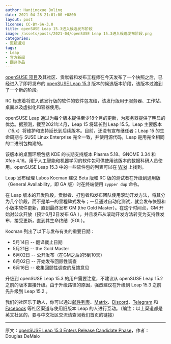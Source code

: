 ```yaml
---
author: Hanjingxue Boling
date: 2021-04-28 21:01:00 +0800
layout: post
license: CC-BY-SA-3.0
title: openSUSE Leap 15.3进入候选发布阶段
image: /assets/posts/2021-04/openSUSE Leap 15.3进入候选发布阶段.png
categories:
- 更新通知
tags:
- Leap
- 官方新闻
- 翻译作品
---
```


[openSUSE 项目](https://www.opensuse.org/)及其社区、贡献者和发布工程师在今天发布了一个快照之后，已经进入了即将发布的 [openSUSE Leap 15.3](https://get.opensuse.org/testing/) 版本的候选版本阶段，该版本过渡到了一个新的阶段。

RC 标志着将进入该发行版的软件的软件包冻结，该发行版用于服务器、工作站、桌面以及虚拟化和容器使用。

openSUSE Leap 通过为每个版本提供至少18个月的更新，为服务器提供了明显的优势。据预测，截至2021年4月，Leap 15 将延长到 Leap 15.5。Leap 主要版本（15.x）将维护和支持延长到后续版本。目前，还没有宣布继任者；Leap 15 的生命周期与 SUSE Linux Enterprise 完全一致，并使用源代码，Leap 是用完全相同的二进制包构建的。

该版本的桌面环境包括 KDE 的长期支持版本 Plasma 5.18、GNOME 3.34 和 Xfce 4.16。用于人工智能和机器学习的软件包可供使用该版本的数据科研人员使用。openSUSE Leap 15.3 中的一些软件包的列表可以在 [Wiki](https://en.opensuse.org/Features_15.3) 上找到。

Leap 发布经理 Lubos Kocman 建议 Beta 版和 RC 版的测试者在升级到通用版（General Availability，即 GA 版）时在终端使用 `zypper dup` 命令。

在 Leap 版本的开发阶段，贡献者、打包者和发布团队使用滚动开发方法，将其分为几个阶段，而不是单一的里程碑式发布；一旦通过自动化测试，就会发布快照和小版本软件更新，直到最终发布 GM (the Gold Master）。在这个时间点，GM 开始对公众开放（预计6月2日发布 GA ），并且发布从滚动开发方法转变为支持性发布，接受更新，直到其生命终结（EOL）。

Kocman 列出了以下与发布有关的重要日期：

* 5月14日 -- 翻译截止日期
* 5月21日 -- the Gold Master
* 6月02日 -- 公开发布（在GM之后的5到10天）
* 6月02日 -- 开始发布回顾性调查
* 6月16日 -- 收集回顾性调查的反馈意见

升级到 openSUSE Leap 15.3 的用户需要注意，不建议从 openSUSE Leap 15.2 之前的版本直接升级。由于升级路径的原因，强烈建议在升级到 Leap 15.3 之前先升级到 Leap 15.2 。

我们的社区乐于助人，你可以通过[邮件列表](https://lists.opensuse.org/)、[Matrix](https://matrix.to/#/#newscom:opensuse.org)、[Discord](https://discord.com/invite/opensuse)、[Telegram](https://t.me/openSUSE_group) 和 [Facebook](https://www.facebook.com/groups/opensuseproject) 等社区渠道与使用旧版本 Leap 的人进行互动。（编注：以上渠道都是英文社区的，要与中文社区交流请查阅我们首页的链接）

------

原文：[openSUSE Leap 15.3 Enters Release Candidate Phase](https://news.opensuse.org/2021/04/28/opensuse-leap-153-enters-rc-phase/)，作者：Douglas DeMaio
